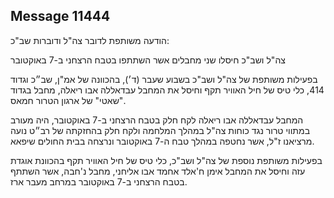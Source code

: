 ## Message 11444

הודעה משותפת לדובר צה"ל ודוברות שב"כ:

צה"ל ושב"כ חיסלו שני מחבלים אשר השתתפו בטבח הרצחני ב-7 באוקטובר

בפעילות משותפת של צה"ל ושב"כ בשבוע שעבר (ד׳), בהכוונה של אמ"ן, שב״כ וגדוד 414, כלי טיס של חיל האוויר תקף וחיסל את המחבל עבדאללה אבו ריאלה, מחבל בגדוד "שאטי" של ארגון הטרור חמאס. 

המחבל עבדאללה אבו ריאלה לקח חלק בטבח הרצחני ב-7 באוקטובר, היה מעורב במתווי טרור נגד כוחות צה"ל במהלך המלחמה ולקח חלק בהחזקתה של רב״ט נועה מרציאנו ז"ל, אשר נחטפה במהלך טבח ה-7 באוקטובר ונרצחה בבית החולים שיפאא.

בפעילות משותפת נוספת של צה"ל ושב"כ, כלי טיס של חיל האוויר תקף בהכוונת אוגדת עזה וחיסל את המחבל אימן ח'אלד אחמד אבו אליחני, מחבל נ'חבה, אשר השתתף בטבח הרצחני ב-7 באוקטובר במרחב מעבר ארז.

